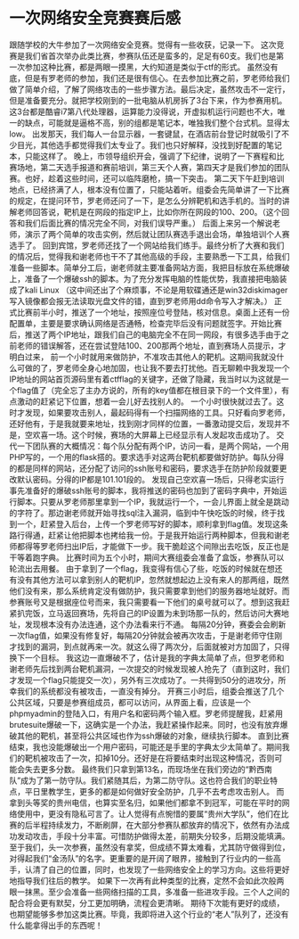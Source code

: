 # 一次网络安全竞赛赛后感
跟随学校的大牛参加了一次网络安全竞赛。觉得有一些收获，记录一下。
这次竞赛是我们省首次举办此类比赛，参赛队伍还是蛮多的，足足有60支。我们也是第一次参加这种比赛，都是两眼一摸黑，大约知道是类似于ctf的形式。
虽然没有底，但是有罗老师的参加，我们还是很有信心。在去参加比赛之前，罗老师给我们做了简单介绍，了解了网络攻击的一些步骤方法。最后决定，虽然攻击不一定行，但是准备要充分。就把学校刚到的一批电脑从机房拆了3台下来，作为参赛用机。这3台都是酷睿i7第八代处理器，运算能力没得说，开虚拟机运行问题也不大，唯一的缺点，可能就是逼格不高，别的组都是笔记本，唯独我们整个台式机。显得太low。
出发那天，我们每人一台显示器，一套键鼠，在酒店前台登记时就吸引了不少目光，其他选手都觉得我们太专业了。我们也只好解释，没找到好配置的笔记本，只能这样了。
晚上，市领导组织开会，强调了下纪律，说明了一下赛程和比赛场地，第二天选手报道和赛前培训，第三天个人赛，第四天才是我们参加的团队赛。也好，趁着这些时间，还可以临阵磨枪，搞一下突击。
第二天下午赶到培训地点，已经挤满了人，根本没有位置了，只能站着听。组委会先简单讲了一下比赛的规定，在提问环节，罗老师还问了一下，是怎么分辨靶机和选手机的。当时的讲解老师回答说，靶机是在网段的指定IP上，比如你所在网段的100、200。（这个回答和我们后面比赛的情况完全不同，对我们误导严重。）
后面上来另一个解说老师，演示了两个简单的攻击实例，然后就让团队赛选手退出会场，单独培训个人赛选手了。
回到宾馆，罗老师还找了一个网站给我们练手。最终分析了大赛和我们的情况后，觉得我和谢老师也干不了其他高级的手段，主要熟悉一下工具，给我们准备一些脚本。简单分工后，谢老师就主要准备网站方面，我把目标放在系统爆破上，准备了一个爆破ssh的脚本。为了充分发挥电脑的性能优势，我直接把电脑装成了kali Linux （这中间还出了个麻烦事，不论是用软碟通还是win32diskimager写入镜像都会报无法读取光盘文件的错，直到罗老师用dd命令写入才解决。）
正式比赛前半小时，推送了一个地址，按照座位号登陆，核对信息。桌面上还有一份配置单，主要是要求确认网络是否通畅，检查完毕后没有问题就签字。开始比赛后，推送了两个IP地址，跟我们自己的电脑完全不在同一网段，有很多选手由于之前老师的错误解答，还在尝试登陆100、200那两个地址，直到赛场人员提示，才明白过来，
前一个小时就用来做防护，不准攻击其他人的靶机。这期间我就没什么可做的了，罗老师全身心地加固，也让我不要去打扰他。百无聊赖中我发现一个IP地址的网站首页源码里有着ctfflag的关键字，还做了隐藏，我当时以为这就是一个flag值了（完全忘了主办方说的，所有的key值都在根目录下的一个文件里），有点激动的赶紧记下位置，想着一会儿好去找别人的。
一个小时很快就过去了。这时才发现，如果要攻击别人，最起码得有一个扫描网络的工具。只好看向罗老师，还好他有，于是我就要来地址，找到刚才同样的位置，一番激动提交后，发现并不是，空欢喜一场。这个时候，赛场的大屏幕上已经显示有人发起攻击成功了。
交代一下团队赛的大概情况：每个队分配有两个IP，访问一看，是两个网站，一个用PHP写的，一个用的flask搭的。要求选手对这两台靶机都要做好防护。每队分得的都是同样的网站，还分配了访问的ssh账号和密码，要求选手在防护阶段就要更改默认密码。分得的IP都是101.101段的。
发现自己空欢喜一场后，只得老实运行事先准备好的爆破ssh账号的脚本，我将推送的密码也加到了密码字典中，开始运行脚本。只要从罗老师那里拿到一个IP，我就运行一个，一会儿界面上就全是跳动的字符了。那边谢老师就开始寻找sql注入漏洞，临到中午快吃饭的时候，终于找到一个，赶紧登入后台，上传一个罗老师写好的脚本，顺利拿到flag值。发现这条路行得通，赶紧让他把脚本也拷给我一份。于是我开始运行两种脚本，但我和谢老师都得等罗老师扫出IP后，才能做下一步。我干脆趁这个间隙出去吃饭，反正也是干等着跑字典。
比赛时间为五个小时，期间大赛组委会准备了盒饭，参赛队可以轮流出去用餐。
由于拿到了一个flag，我变得有信心了些，吃饭的时候就在想还有没有其他方法可以拿到别人的靶机IP，忽然就想起边上没有来人的那两组，既然他们没有来，那么系统肯定没有做防护，我只需要拿到他们的服务器地址就好。而参赛账号又是根据座位号而来，我只需要看一下他们的桌号就可以了。想到这我赶紧扒完饭，立马返回赛场，先将自己的IP设置为未到场那一队的，然后访问大赛地址，发现根本没有办法连通，这个办法看来行不通。
每隔20分钟，赛委会会刷新一次flag值，如果没有修复好，每隔20分钟就会被再次攻击，于是谢老师守住刚才找到的漏洞，到点就再来一次。就这么得了两次分，后面就被对方加固了，只得换下一个目标。
我这边一直爆破不了，估计是我的字典太简单了点，但罗老师和谢老师先后找到两台靶机漏洞，一次提交的时候发现被人抢先了（直到这时，我们才发现一个flag只能提交一次），另外有三次成功了。一共得到50分的进攻分，所幸我们的系统都没有被攻击，一直没有掉分。
开赛三小时后，组委会推送了几个公共区域，只要是参赛组成员，都可以访问，从界面上看，应该是一个phpmyadmin的登陆入口，有用户名和密码两个输入框。罗老师提醒我，赶紧用brutesuite爆破一下，这确实是一个办法，我赶紧操作起来。同时，也没有放弃爆破其他的靶机，甚至将公共区域也作为ssh爆破的对象，继续执行脚本。
直到比赛结束，我也没能爆破出一个用户密码，可能还是手里的字典太少太简单了。期间我们的靶机被攻击了一次，扣掉10分。还好是在将要结束时出现这种情况，否则可能会失去更多分数。
最终我们只拿到第13名，而现场坐在我们旁边的“黔西南队”成为了第一防守队。我们紧随其后，为第二防守队。这也符合我们的职业特点，平日里教学生，更多的都是如何做好安全防护，几乎不去考虑攻击别人。
而拿到头等奖的贵州电信，也算实至名归，如果他们都拿不到冠军，可能在平时的网络使用中，更没有隐私可言了。让人觉得有点惋惜的要属“贵州大学队”，他们在比赛的后半程持续发力，不断刷屏，在大部分参赛队都放弃的情况下，依然有办法成功发动攻击，手段十分丰富。可惜防护做得太差，前期失分较多，后期没能填满。
至于我们，头一次参赛，虽然没有拿奖，但成绩不算太难看，尤其防守做得到位，对得起我们“金汤队”的名字。更重要的是开阔了眼界，接触到了行业内的一些高手，认清了自己的位置，同时，也发现了一些网络安全上的学习方向。这些将更好地指导我们往后的教学。
如果下一次再有此种类型的比赛，定然不会如此次般两眼一抹黑。至少会准备一些网络扫描的工具，多准备一些进攻手段。三个人之间的配合将会更有默契，分工更加明确，流程会更清晰。
期待下次能有更好的成绩，也期望能够多参加这类比赛。毕竟，我即将进入这个行业的“老人”队列了，还没有什么能拿得出手的东西呢！
